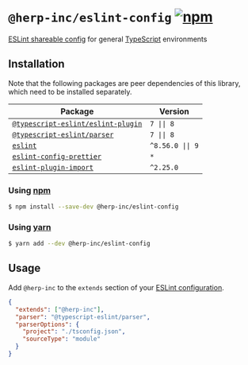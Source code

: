# `@herp-inc/eslint-config` [![npm](https://img.shields.io/npm/v/@herp-inc/eslint-config)](https://www.npmjs.com/package/@herp-inc/eslint-config)

[ESLint shareable config](https://eslint.org/docs/developer-guide/shareable-configs) for general [TypeScript](https://www.typescriptlang.org/) environments

## Installation

Note that the following packages are peer dependencies of this library, which need to be installed separately.

| Package                                                                                              | Version          |
| ---------------------------------------------------------------------------------------------------- | ---------------- |
| [`@typescript-eslint/eslint-plugin`](https://www.npmjs.com/package/@typescript-eslint/eslint-plugin) | `7 \|\| 8`       |
| [`@typescript-eslint/parser`](https://www.npmjs.com/package/@typescript-eslint/parser)               | `7 \|\| 8`       |
| [`eslint`](https://www.npmjs.com/package/eslint)                                                     | `^8.56.0 \|\| 9` |
| [`eslint-config-prettier`](https://www.npmjs.com/package/eslint-config-prettier)                     | `*`              |
| [`eslint-plugin-import`](https://www.npmjs.com/package/eslint-plugin-import)                         | `^2.25.0`        |

### Using [npm](https://www.npmjs.com/)

```sh
$ npm install --save-dev @herp-inc/eslint-config
```

### Using [yarn](https://yarnpkg.com/)

```sh
$ yarn add --dev @herp-inc/eslint-config
```

## Usage

Add `@herp-inc` to the `extends` section of your [ESLint configuration](http://eslint.org/docs/user-guide/configuring).

```json
{
  "extends": ["@herp-inc"],
  "parser": "@typescript-eslint/parser",
  "parserOptions": {
    "project": "./tsconfig.json",
    "sourceType": "module"
  }
}
```
